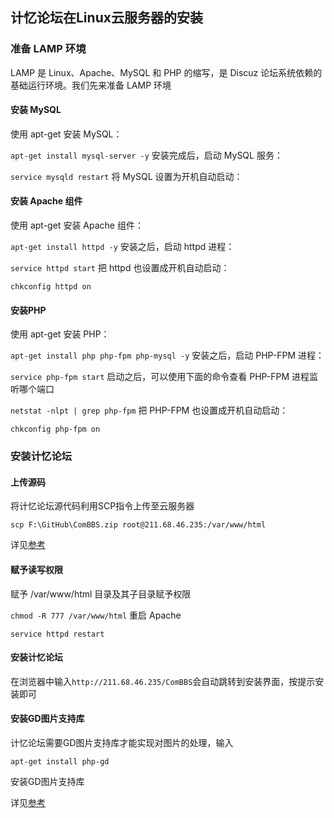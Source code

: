 ## 计忆论坛在Linux云服务器的安装

### 准备 LAMP 环境
LAMP 是 Linux、Apache、MySQL 和 PHP 的缩写，是 Discuz 论坛系统依赖的基础运行环境。我们先来准备 LAMP 环境

#### 安装 MySQL
使用 apt-get 安装 MySQL：

`apt-get install mysql-server -y`
安装完成后，启动 MySQL 服务：

`service mysqld restart`
将 MySQL 设置为开机自动启动：

#### 安装 Apache 组件

使用 apt-get 安装 Apache 组件：

`apt-get install httpd -y`
安装之后，启动 httpd 进程：

`service httpd start`
把 httpd 也设置成开机自动启动：

`chkconfig httpd on`

#### 安装PHP

使用 apt-get 安装 PHP：

`apt-get install php php-fpm php-mysql -y`
安装之后，启动 PHP-FPM 进程：

`service php-fpm start`
启动之后，可以使用下面的命令查看 PHP-FPM 进程监听哪个端口

`netstat -nlpt | grep php-fpm`
把 PHP-FPM 也设置成开机自动启动：

`chkconfig php-fpm on`

### 安装计忆论坛

#### 上传源码

将计忆论坛源代码利用SCP指令上传至云服务器

 `scp F:\GitHub\ComBBS.zip root@211.68.46.235:/var/www/html` 

详见[参考](https://zam90.github.io/2019/10/28/Windows与Linux服务器间快速上传、下载文件（SCP指令）)

#### 赋予读写权限
赋予 /var/www/html 目录及其子目录赋予权限

`chmod -R 777 /var/www/html`
重启 Apache

`service httpd restart`

#### 安装计忆论坛

在浏览器中输入`http://211.68.46.235/ComBBS`会自动跳转到安装界面，按提示安装即可

#### 安装GD图片支持库

 计忆论坛需要GD图片支持库才能实现对图片的处理，输入

`apt-get install php-gd` 

安装GD图片支持库

详见[参考](https://zam90.github.io/2019/10/30/Ubuntu上安装GD图片支持库)